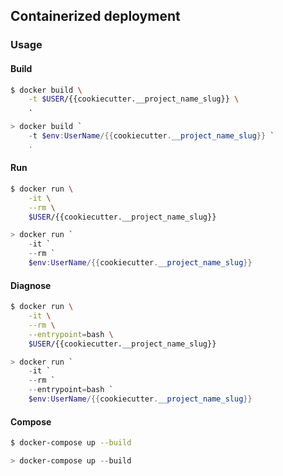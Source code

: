 ## Containerized deployment

### Usage

#### Build

```sh
$ docker build \
    -t $USER/{{cookiecutter.__project_name_slug}} \
    .
```

```ps1
> docker build `
    -t $env:UserName/{{cookiecutter.__project_name_slug}} `
    .
```

#### Run

```sh
$ docker run \
    -it \
    --rm \
    $USER/{{cookiecutter.__project_name_slug}}
```

```ps1
> docker run `
    -it `
    --rm `
    $env:UserName/{{cookiecutter.__project_name_slug}}
```

#### Diagnose

```sh
$ docker run \
    -it \
    --rm \
    --entrypoint=bash \
    $USER/{{cookiecutter.__project_name_slug}}
```

```ps1
> docker run `
    -it `
    --rm `
    --entrypoint=bash `
    $env:UserName/{{cookiecutter.__project_name_slug}}
```

#### Compose

```sh
$ docker-compose up --build
```

```ps1
> docker-compose up --build
```
